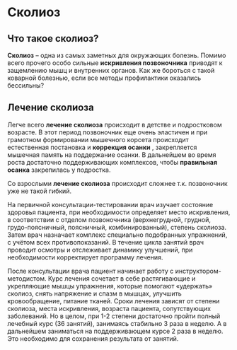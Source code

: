 # Сколиоз

## Что такое сколиоз?

**Сколиоз**  – одна из самых заметных для окружающих болезнь. Помимо всего прочего особо сильные  **искривления позвоночника**  приводят к защемлению мышц и внутренних органов. Как же бороться с такой коварной болезнью, если все методы профилактики оказались бессильны?

## Лечение сколиоза

Легче всего  **лечение сколиоза**  происходит в детстве и подростковом возрасте. В этот период позвоночник еще очень эластичен и при грамотном формировании мышечного корсета происходит естественная постановка и  **коррекция осанки** , закрепляется мышечная память на поддержание осанки. В дальнейшем во время роста достаточно поддерживающих комплексов, чтобы  **правильная осанка**  закрепилась у подростка.

Со взрослыми  **лечение сколиоза**  происходит сложнее т.к. позвоночник уже не такой гибкий.

На первичной консультации-тестировании врач изучает состояние здоровья пациента, при необходимости определяет место искривления, в соответствии с отделом позвоночника (верхнегрудной, грудной, грудо-поясничный, поясничный, комбинированный), степень сколиоза. Затем врач назначает комплекс специально подобранных упражнений, с учётом всех противопоказаний. В течение цикла занятий врач проводит осмотры и отслеживает динамику улучшений, при необходимости корректирует программу лечения.

После консультации врача пациент начинает работу с инструктором-методистом. Курс лечения сочетает в себе растягивающие и укрепляющие мышцы упражнения, которые помогают «удержать» сколиоз, снять напряжение и спазм в мышцах, улучшить кровообращение, питание тканей. Сроки лечения зависят от степени сколиоза, места искривления, возраста пациента, сопутствующих заболеваний. Но в целом, при 1-2 степени достаточно пройти полный лечебный курс (36 занятий), занимаясь стабильно 3 раза в неделю. А в дальнейшем заниматься на поддерживающем курсе 2 раза в неделю. Это необходимо для сохранения результата от занятий.